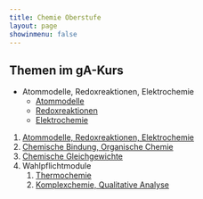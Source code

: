 ```yaml
---
title: Chemie Oberstufe
layout: page
showinmenu: false
---
```


## Themen im gA-Kurs

- Atommodelle, Redoxreaktionen, Elektrochemie
	- [Atommodelle](themen/atommodelle)
	- [Redoxreaktionen](themen/redoxreaktionen)
	- [Elektrochemie](themen/elektrochemie)



1. [Atommodelle, Redoxreaktionen, Elektrochemie](atommodelle-redoxreaktionen-elektrochemie)
2. [Chemische Bindung, Organische Chemie](chemische_bindung-organische_chemie)
3. [Chemische Gleichgewichte](chemische_gleichgewichte)
4. Wahlpflichtmodule
    1. [Thermochemie](thermochemie)
    2. [Komplexchemie, Qualitative Analyse](komplexchemie-qualitative_analyse)
